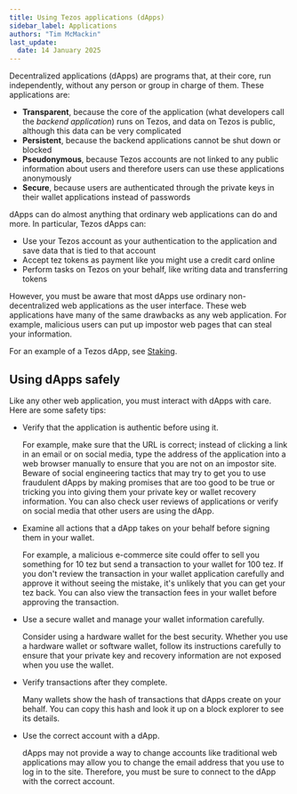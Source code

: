 ```yaml
---
title: Using Tezos applications (dApps)
sidebar_label: Applications
authors: "Tim McMackin"
last_update:
  date: 14 January 2025
---
```


Decentralized applications (dApps) are programs that, at their core, run independently, without any person or group in charge of them.
These applications are:

- **Transparent**, because the core of the application (what developers call the _backend application_) runs on Tezos, and data on Tezos is public, although this data can be very complicated
- **Persistent**, because the backend applications cannot be shut down or blocked
- **Pseudonymous**, because Tezos accounts are not linked to any public information about users and therefore users can use these applications anonymously
- **Secure**, because users are authenticated through the private keys in their wallet applications instead of passwords

dApps can do almost anything that ordinary web applications can do and more.
In particular, Tezos dApps can:

- Use your Tezos account as your authentication to the application and save data that is tied to that account
- Accept tez tokens as payment like you might use a credit card online
- Perform tasks on Tezos on your behalf, like writing data and transferring tokens

However, you must be aware that most dApps use ordinary non-decentralized web applications as the user interface.
These web applications have many of the same drawbacks as any web application.
For example, malicious users can put up impostor web pages that can steal your information.

For an example of a Tezos dApp, see [Staking](/using/staking).

## Using dApps safely

Like any other web application, you must interact with dApps with care.
Here are some safety tips:

- Verify that the application is authentic before using it.

  For example, make sure that the URL is correct; instead of clicking a link in an email or on social media, type the address of the application into a web browser manually to ensure that you are not on an impostor site.
  Beware of social engineering tactics that may try to get you to use fraudulent dApps by making promises that are too good to be true or tricking you into giving them your private key or wallet recovery information.
  You can also check user reviews of applications or verify on social media that other users are using the dApp.

- Examine all actions that a dApp takes on your behalf before signing them in your wallet.

  For example, a malicious e-commerce site could offer to sell you something for 10 tez but send a transaction to your wallet for 100 tez.
  If you don't review the transaction in your wallet application carefully and approve it without seeing the mistake, it's unlikely that you can get your tez back.
  You can also view the transaction fees in your wallet before approving the transaction.

- Use a secure wallet and manage your wallet information carefully.

  Consider using a hardware wallet for the best security.
  Whether you use a hardware wallet or software wallet, follow its instructions carefully to ensure that your private key and recovery information are not exposed when you use the wallet.

- Verify transactions after they complete.

  Many wallets show the hash of transactions that dApps create on your behalf.
  You can copy this hash and look it up on a block explorer to see its details.

- Use the correct account with a dApp.

  dApps may not provide a way to change accounts like traditional web applications may allow you to change the email address that you use to log in to the site.
  Therefore, you must be sure to connect to the dApp with the correct account.
